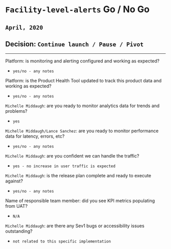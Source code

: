 # `Facility-level-alerts` Go / No Go 
## `April, 2020`

## Decision: `Continue launch / Pause / Pivot`

---

Platform: is monitoring and alerting configured and working as expected?
- `yes/no - any notes`

Platform: is the Product Health Tool updated to track this product data and working as expected?
- `yes/no - any notes`

`Michelle Middaugh`: are you ready to monitor analytics data for trends and problems?
- `yes`

`Michelle Middaugh/Lance Sanchez`: are you ready to monitor performance data for latency, errors, etc?
- `yes/no - any notes`

`Michelle Middaugh`: are you confident we can handle the traffic?
- `yes - no increase in user traffic is expected`

`Michelle Middaugh`: is the release plan complete and ready to execute against?
- `yes/no - any notes`

Name of responsible team member: did you see KPI metrics populating from UAT? 
- `N/A`

`Michelle Middaugh`: are there any Sev1 bugs or accessibility issues outstanding?
- `not related to this specific implementation`

<!--Michelle Middaugh`: is call center ready to handle potential calls that may come in about preview.va.gov?
- `yes'

